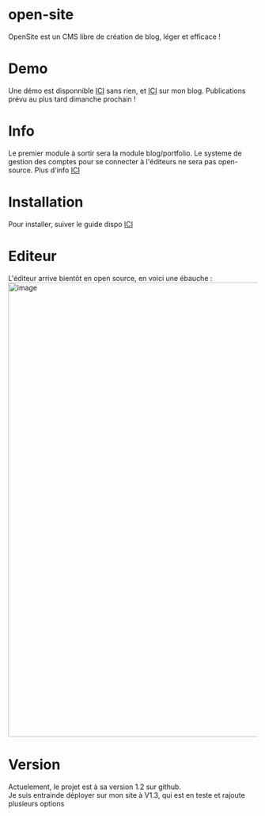 # open-site
OpenSite est un CMS libre de création de blog, léger et efficace !

# Demo
Une démo est disponnible [ICI](https://ipro.frstud.fr/git-load2/) sans rien, et [ICI](https://ipro.frstud.fr/) sur mon blog.
Publications prévu au plus tard dimanche prochain !
  
# Info
Le premier module à sortir sera la module blog/portfolio. Le systeme de gestion des comptes pour se connecter à l'éditeurs ne sera pas open-source. Plus d'info [ICI](https://ipro.frstud.fr/soft/account/)
  
# Installation 
Pour installer, suiver le guide dispo [ICI](https://github.com/InformatiquePro/open-site/blob/main/install_BLOG.md)
  
# Editeur

L'éditeur arrive bientôt en open source, en voici une ébauche : <img width="1920" height="916" alt="image" src="https://github.com/user-attachments/assets/9a03f700-fdcc-478f-8f7c-4e15c97105ed" />
  
# Version
Actuelement, le projet est à sa version 1.2 sur github.  
Je suis entrainde déployer sur mon site à V1.3, qui est en teste et rajoute plusieurs options  
